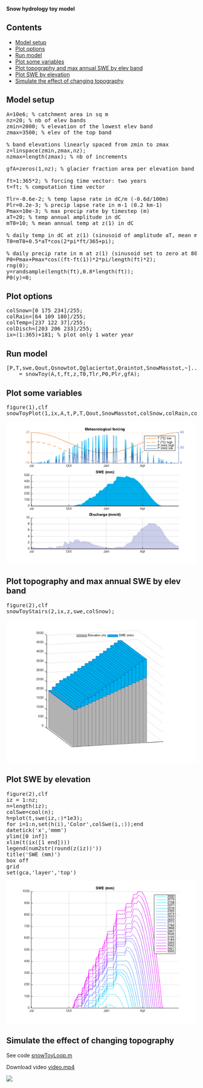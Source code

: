 <div class="content">

**Snow hydrology toy model**

## Contents

<div>

*   [Model setup](#1)
*   [Plot options](#2)
*   [Run model](#3)
*   [Plot some variables](#4)
*   [Plot topography and max annual SWE by elev band](#5)
*   [Plot SWE by elevation](#6)
*   [Simulate the effect of changing topography](#7)

</div>

## Model setup<a name="1"></a>

<pre class="codeinput">A=10e6; <span class="comment">% catchment area in sq m</span>
nz=20; <span class="comment">% nb of elev bands</span>
zmin=2000; <span class="comment">% elevation of the lowest elev band</span>
zmax=3500; <span class="comment">% elev of the top band</span>

<span class="comment">% band elevations linearly spaced from zmin to zmax</span>
z=linspace(zmin,zmax,nz);
nzmax=length(zmax); <span class="comment">% nb of increments</span>

gfA=zeros(1,nz); <span class="comment">% glacier fraction area per elevation band</span>

ft=1:365*2; <span class="comment">% forcing time vector: two years</span>
t=ft; <span class="comment">% computation time vector</span>

Tlr=-0.6e-2; <span class="comment">% temp lapse rate in dC/m (-0.6d/100m)</span>
Plr=0.2e-3; <span class="comment">% precip lapse rate in m-1 (0.2 km-1)</span>
Pmax=10e-3; <span class="comment">% max precip rate by timestep (m)</span>
aT=20; <span class="comment">% temp annual amplitude in dC</span>
mT0=10; <span class="comment">% mean annual temp at z(1) in dC</span>

<span class="comment">% daily temp in dC at z(1) (sinusoid of amplitude aT, mean mT0)</span>
T0=mT0+0.5*aT*cos(2*pi*ft/365+pi);

<span class="comment">% daily precip rate in m at z(1) (sinusoid set to zero at 80% random dates)</span>
P0=Pmax+Pmax*cos((ft-ft(1))*2*pi/length(ft)*2);
rng(0);
y=randsample(length(ft),0.8*length(ft));
P0(y)=0;
</pre>

## Plot options<a name="2"></a>

<pre class="codeinput">colSnow=[0 175 234]/255;
colRain=[64 109 180]/255;
colTemp=[237 122 37]/255;
colDisch=[203 206 233]/255;
ix=(1:365)+181; <span class="comment">% plot only 1 water year</span>
</pre>

## Run model<a name="3"></a>

<pre class="codeinput">[P,T,swe,Qout,Qsnowtot,Qglaciertot,Qraintot,SnowMasstot,~]<span class="keyword">...</span>
    = snowToy(A,t,ft,z,T0,Tlr,P0,Plr,gfA);
</pre>

## Plot some variables<a name="4"></a>

<pre class="codeinput">figure(1),clf
snowToyPlot(1,ix,A,t,P,T,Qout,SnowMasstot,colSnow,colRain,colTemp,colDisch);
</pre>

![](html/snowToyDemo_01.png)

## Plot topography and max annual SWE by elev band<a name="5"></a>

<pre class="codeinput">figure(2),clf
snowToyStairs(2,ix,z,swe,colSnow);
</pre>

![](html/snowToyDemo_02.png)

## Plot SWE by elevation<a name="6"></a>

<pre class="codeinput">figure(2),clf
iz = 1:nz;
n=length(iz);
colSwe=cool(n);
h=plot(t,swe(iz,:)*1e3);
<span class="keyword">for</span> i=1:n,set(h(i),<span class="string">'Color'</span>,colSwe(i,:));<span class="keyword">end</span>
datetick(<span class="string">'x'</span>,<span class="string">'mmm'</span>)
ylim([0 inf])
xlim(t(ix([1 end])))
legend(num2str(round(z(iz))'))
title(<span class="string">'SWE (mm)'</span>)
box <span class="string">off</span>
grid
set(gca,<span class="string">'layer'</span>,<span class="string">'top'</span>)
</pre>

![](html/snowToyDemo_03.png)

## Simulate the effect of changing topography<a name="7"></a>

See code [snowToyLoop.m](https://github.com/sgascoin/snowToy/blob/main/snowToyLoop.m) 

Download video [video.mp4](html/video.mp4) 

![](html/video.gif)

</div>